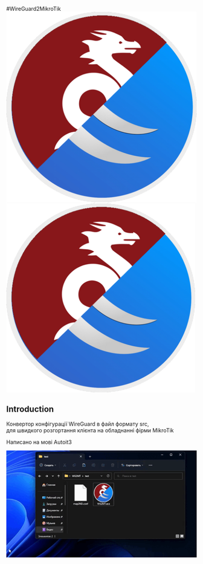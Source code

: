 #WireGuard2MikroTik
![WireGuard2MikroTik](https://github.com/dima101097/WireGuard2MikroTik/blob/6665da255e4ddb29791fc68fa3841363109705a3/others_files/icon.png)
<img src="others_files/icon.png" width="500">
## Introduction

Конвертор конфігурації WireGuard в файл формату src,   
для швидкого розгортання клієнта на обладнанні фірми MikroTik  
  
  Написано на мові Autoit3

![WireGuard2MikroTik](others_files/gif.gif)
